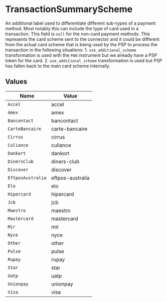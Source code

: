 # TransactionSummaryScheme

An additional label used to differentiate different sub-types of a payment
method. Most notably this can include the type of card used in a
transaction. This field is `null` for the non-card payment methods.
This represents the card scheme sent to the connector and it could be different from the
actual card scheme that is being used by the PSP to process the transaction
in the following situations: 1. `use_additional_scheme` transformation is used
with the `PAN` instrument but we already have a PSP token for the card.
2. `use_additional_scheme` transformation is used but PSP has fallen back to the
main card scheme internally.


## Values

| Name              | Value             |
| ----------------- | ----------------- |
| `Accel`           | accel             |
| `Amex`            | amex              |
| `Bancontact`      | bancontact        |
| `CarteBancaire`   | carte-bancaire    |
| `Cirrus`          | cirrus            |
| `Culiance`        | culiance          |
| `Dankort`         | dankort           |
| `DinersClub`      | diners-club       |
| `Discover`        | discover          |
| `EftposAustralia` | eftpos-australia  |
| `Elo`             | elo               |
| `Hipercard`       | hipercard         |
| `Jcb`             | jcb               |
| `Maestro`         | maestro           |
| `Mastercard`      | mastercard        |
| `Mir`             | mir               |
| `Nyce`            | nyce              |
| `Other`           | other             |
| `Pulse`           | pulse             |
| `Rupay`           | rupay             |
| `Star`            | star              |
| `Uatp`            | uatp              |
| `Unionpay`        | unionpay          |
| `Visa`            | visa              |